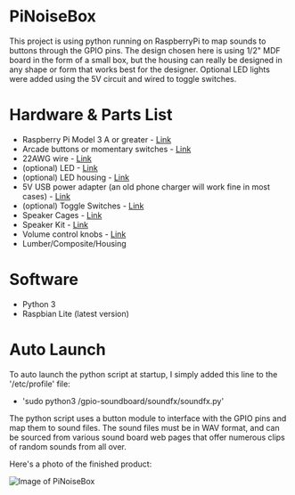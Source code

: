 # PiNoiseBox

This project is using python running on RaspberryPi to map sounds to buttons through the GPIO pins. The design chosen here is using 1/2" MDF board in the form of a small box, but the housing can really be designed in any shape or form that works best for the designer. Optional LED lights were added using the 5V circuit and wired to toggle switches. 

# Hardware & Parts List

* Raspberry Pi Model 3 A or greater - [Link](https://vilros.com/collections/raspberry-pi-boards/products/raspberry-pi-model-3-a)
* Arcade buttons or momentary switches - [Link](https://www.amazon.com/gp/product/B01N5JRU2R/ref=ppx_yo_dt_b_asin_title_o03_s00?ie=UTF8&psc=1)
* 22AWG wire - [Link](https://www.amazon.com/gp/product/B00B4ZRPEY/ref=ppx_yo_dt_b_search_asin_title?ie=UTF8&psc=1)
* (optional) LED - [Link](https://www.amazon.com/gp/product/B07G49PJLG/ref=ppx_yo_dt_b_search_asin_title?ie=UTF8&psc=1)
* (optional) LED housing - [Link](https://www.amazon.com/gp/product/B07D9JL55L/ref=ppx_yo_dt_b_search_asin_title?ie=UTF8&psc=1)
* 5V USB power adapter (an old phone charger will work fine in most cases) - [Link](https://vilros.com/products/2-5a-micro-usb-power-supply-raspberry-pi)
* (optional) Toggle Switches - [Link](https://www.amazon.com/gp/product/B07DJ62BJJ/ref=ppx_yo_dt_b_search_asin_title?ie=UTF8&psc=1)
* Speaker Cages - [Link](https://www.amazon.com/gp/product/B07XQ8LG7N/ref=ppx_yo_dt_b_search_asin_title?ie=UTF8&psc=1)
* Speaker Kit - [Link](https://www.amazon.com/gp/product/B07CRVRG83/ref=ppx_yo_dt_b_search_asin_title?ie=UTF8&psc=1)
* Volume control knobs - [Link](https://www.amazon.com/gp/product/B0196J6TDC/ref=ppx_yo_dt_b_search_asin_title?ie=UTF8&psc=1)
* Lumber/Composite/Housing

# Software
* Python 3
* Raspbian Lite (latest version)

# Auto Launch
To auto launch the python script at startup, I simply added this line to the '/etc/profile' file:

* 'sudo python3 /gpio-soundboard/soundfx/soundfx.py'

The python script uses a button module to interface with the GPIO pins and map them to sound files. The sound files must be in WAV format, and can be sourced from various sound board web pages that offer numerous clips of random sounds from all over.

 Here's a photo of the finished product:
 
![Image of PiNoiseBox](https://github.com/jddemcher/PiNoiseBox/images/soundfx-box.jpg)
